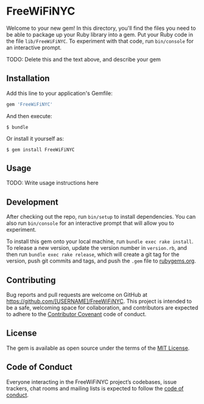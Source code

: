 # FreeWiFiNYC

Welcome to your new gem! In this directory, you'll find the files you need to be able to package up your Ruby library into a gem. Put your Ruby code in the file `lib/FreeWiFiNYC`. To experiment with that code, run `bin/console` for an interactive prompt.

TODO: Delete this and the text above, and describe your gem

## Installation

Add this line to your application's Gemfile:

```ruby
gem 'FreeWiFiNYC'
```

And then execute:

    $ bundle

Or install it yourself as:

    $ gem install FreeWiFiNYC

## Usage

TODO: Write usage instructions here

## Development

After checking out the repo, run `bin/setup` to install dependencies. You can also run `bin/console` for an interactive prompt that will allow you to experiment.

To install this gem onto your local machine, run `bundle exec rake install`. To release a new version, update the version number in `version.rb`, and then run `bundle exec rake release`, which will create a git tag for the version, push git commits and tags, and push the `.gem` file to [rubygems.org](https://rubygems.org).

## Contributing

Bug reports and pull requests are welcome on GitHub at https://github.com/[USERNAME]/FreeWiFiNYC. This project is intended to be a safe, welcoming space for collaboration, and contributors are expected to adhere to the [Contributor Covenant](http://contributor-covenant.org) code of conduct.

## License

The gem is available as open source under the terms of the [MIT License](https://opensource.org/licenses/MIT).

## Code of Conduct

Everyone interacting in the FreeWiFiNYC project’s codebases, issue trackers, chat rooms and mailing lists is expected to follow the [code of conduct](https://github.com/[USERNAME]/FreeWiFiNYC/blob/master/CODE_OF_CONDUCT.md).
